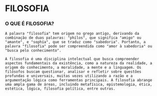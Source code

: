 # FILOSOFIA

### O QUE É FILOSOFIA? 

    A palavra "filosofia" tem origem no grego antigo, derivando da combinação de duas palavras: "phílos", que significa "amigo" ou "amante", e "sophía", que se traduz como "sabedoria". Portanto, a palavra "filosofia" pode ser compreendida como "amor à sabedoria" ou "busca pelo conhecimento".

    A filosofia é uma disciplina intelectual que busca compreender aspectos fundamentais da existência, como a natureza da realidade, a origem do conhecimento, a moralidade, a mente e a linguagem. Os filósofos buscam questionar, analisar e refletir sobre questões profundas e universais, muitas vezes utilizando a razão e a argumentação lógica como ferramentas principais. A filosofia abrange uma ampla gama de áreas, incluindo metafísica, epistemologia, ética, estética, lógica, filosofia política, entre outras.

    